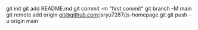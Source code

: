git init
git add README.md
git commit -m "first commit"
git branch -M main
git remote add origin git@github.com:jsryu7287/js-homepage.git
git push -u origin main
